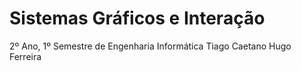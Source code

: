 # Sistemas Gráficos e Interação
2º Ano, 1º Semestre de Engenharia Informática
Tiago Caetano
Hugo Ferreira
